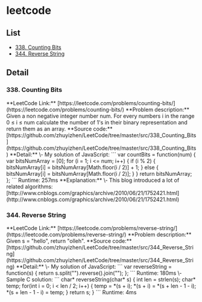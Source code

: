 # leetcode

## List
+ [338. Counting Bits](#338)
+ [344. Reverse String](#344)

## Detail
<h3 id="338">338. Counting Bits</h3>
**LeetCode Link:**  
[https://leetcode.com/problems/counting-bits/](https://leetcode.com/problems/counting-bits/)  
**Problem description:**  
Given a non negative integer number num. For every numbers i in the range 0 ≤ i ≤ num calculate the number of 1's in their binary representation and return them as an array.  
**Source code:**  
[https://github.com/zhuyizhen/LeetCode/tree/master/src/338_Counting_Bits](https://github.com/zhuyizhen/LeetCode/tree/master/src/338_Counting_Bits)  
**Detail:**  
\- My solution of JavaScript:  
```
	var countBits = function(num) {
		var bitsNumArray = [0];
		for (i = 1; i <= num; i++) {
			if (i % 2) {
				bitsNumArray[i] = bitsNumArray[Math.floor(i / 2)] + 1;
			} else {
				bitsNumArray[i] = bitsNumArray[Math.floor(i / 2)];
			}
		}
		return bitsNumArray;
	};
```
 Runtime: 257ms  
 **Explanation:**  
 \- This blog introduced a lot of related algorithms:  
[http://www.cnblogs.com/graphics/archive/2010/06/21/1752421.html](http://www.cnblogs.com/graphics/archive/2010/06/21/1752421.html)
 
<h3 id="344">344. Reverse String</h3>
**LeetCode Link:**  
[https://leetcode.com/problems/reverse-string/](https://leetcode.com/problems/reverse-string/)  
**Problem description:**  
Given s = "hello", return "olleh".  
**Source code:**  
[https://github.com/zhuyizhen/LeetCode/tree/master/src/344_Reverse_String](https://github.com/zhuyizhen/LeetCode/tree/master/src/344_Reverse_String)  
**Detail:**  
\- My solution of JavaScript:  
```
	var reverseString = function(s) {
	    return s.split("").reverse().join("");
	};
```
 Runtime: 180ms  
\- Sample C solution:
```
	char* reverseString(char* s) {
		int len = strlen(s);
		char* temp;
		for(int i = 0; i < len / 2; i++) {
			temp =  *(s + i);
			 *(s + i) =  *(s + len - 1 - i);
			 *(s + len - 1 - i) = temp;
		}
		return s;
	}
```
 Runtime: 4ms
 